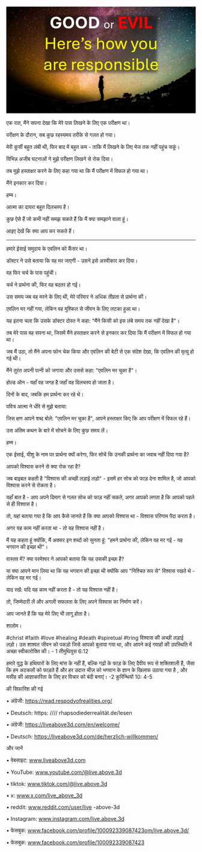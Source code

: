 ![Video cover image](../cover.jpg)

एक रात, मैंने सपना देखा कि मेरे पास लिखने के लिए एक परीक्षण था।

परीक्षण के दौरान, सब कुछ रहस्यमय तरीके से गलत हो गया।

मेरी कुर्सी बहुत लंबी थी, फिर बाद में बहुत कम - ताकि मैं लिखने के लिए मेज तक नहीं पहुंच सकूं।

विभिन्न अजीब घटनाओं ने मुझे परीक्षण लिखने से रोक दिया।

तब मुझे हस्ताक्षर करने के लिए कहा गया था कि मैं परीक्षण में विफल हो गया था।

मैंने इनकार कर दिया।

हम्म।

आत्मा का दायरा बहुत दिलचस्प है।

कुछ ऐसे हैं जो कभी नहीं समझ सकते हैं कि मैं क्या समझाने वाला हूं।

आइए देखें कि क्या आप कर सकते हैं।

---

हमारे ईसाई समुदाय के एवलिन को कैंसर था।

डॉक्टर ने उसे बताया कि वह मर जाएगी - उसने इसे अस्वीकार कर दिया।

वह फिर चर्च के पास पहुंची।

चर्च ने प्रार्थना की, फिर वह बदतर हो गई।

उस समय जब वह मरने के लिए थी, मेरे परिवार ने अधिक तीव्रता से प्रार्थना की।

एवलिन मर नहीं गया, लेकिन वह मुश्किल से जीवन के लिए लटका हुआ था।

यह इतना चला कि उसके डॉक्टर दोस्त ने कहा: "मैंने किसी को इस लंबे समय तक नहीं देखा है"।

तब मेरे पास वह सपना था, जिसमें मैंने हस्ताक्षर करने से इनकार कर दिया कि मैं परीक्षण में विफल हो गया था।

जब मैं उठा, तो मैंने अपना फोन चेक किया और एवलिन की बेटी से एक संदेश देखा, कि एवलिन की मृत्यु हो गई थी।

मैंने तुरंत अपनी पत्नी को जगाया और उससे कहा: "एवलिन मर चुका है"।

होल्ड ऑन - यहाँ वह जगह है जहाँ यह दिलचस्प हो जाता है।

दिनों के बाद, जबकि हम प्रार्थना कर रहे थे।

पवित्र आत्मा ने धीरे से मुझे बताया:

जिस क्षण आपने शब्द बोले: "एवलिन मर चुका है", आपने हस्ताक्षर किए कि आप परीक्षण में विफल रहे हैं।

उस अंतिम कथन के बारे में सोचने के लिए कुछ समय लें।

हम्म।

एक ईसाई, यीशु के नाम पर प्रार्थना क्यों करेगा, फिर सोचें कि उनकी प्रार्थना का जवाब नहीं दिया गया है?

आपको विश्वास करने से क्या रोक रहा है?

जब बाइबल कहती है "विश्वास की अच्छी लड़ाई लड़ो" - इसमें हर सोच को फाड़ देना शामिल है, जो आपको विश्वास करने से रोकता है।

यहाँ बात है - आप अपने दिमाग से गलत सोच को फाड़ नहीं सकते, अगर आपको लगता है कि आपको पहले से ही विश्वास है।

तो, यहां बताया गया है कि आप कैसे जानते हैं कि क्या आपको विश्वास था - विश्वास परिणाम पैदा करता है।

अगर यह काम नहीं करता था - तो यह विश्वास नहीं है।

मैं यह कहता हूं क्योंकि, मैं अक्सर इन शब्दों को सुनता हूं: "हमने प्रार्थना की, लेकिन वह मर गई - यह भगवान की इच्छा थी"।

वास्तव में? क्या परमेश्वर ने आपको बताया कि यह उसकी इच्छा है?

या क्या आपने मान लिया था कि यह भगवान की इच्छा थी क्योंकि आप "निश्चित रूप से" विश्वास रखते थे - लेकिन वह मर गई।

याद रखें: यदि यह काम नहीं करता है - तो यह विश्वास नहीं है।

तो, जिम्मेदारी लें और अगली सफलता के लिए अपने विश्वास का निर्माण करें।

आप जानते हैं कि यह मेरे लिए भी लागू होता है।

शालोम।

#christ #faith #love #healing #death #spiretual #tring  विश्वास की अच्छी लड़ाई लड़ो। उस शाश्वत जीवन को पकड़ो जिसे आपको बुलाया गया था, और आपने कई गवाहों की उपस्थिति में अच्छा स्वीकारोक्ति की। - 1 तीमुथियुस 6:12

हमारे युद्ध के हथियारों के लिए मांस के नहीं हैं, बल्कि गढ़ों के फाड़ के लिए दैवीय रूप से शक्तिशाली हैं, जैसा कि हम अटकलों को फाड़ते हैं और हर उदात्त चीज़ को भगवान के ज्ञान के खिलाफ उठाया गया है , और मसीह की आज्ञाकारिता के लिए हर विचार को बंदी बनाएं। -2 कुरिन्थियों 10: 4-5

की सिफारिश की गई

• अंग्रेजी: https://read.respodyofrealities.org/

• Deutsch: https: //// rhapsodiederrealität.de/lesen

• अंग्रेजी: https://liveabove3d.com/en/welcome/

• Deutsch: https://liveabove3d.com/de/herzlich-willkommen/  

और जानें

• वेबसाइट: www.liveabove3d.com

• YouTube: www.youtube.com/@live.above.3d

 • tiktok: www.tiktok.com/@live.above.3d

• x: www.x.com/live_above_3d

• reddit: www.reddit.com/user/live -above-3d

• Instagram: www.instagram.com/live.above.3d

• फेसबुक: www.facebook.com/profile/100092339087423om/live.above.3d/  

• फेसबुक: www.facebook.com/profile/100092339087423